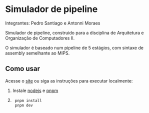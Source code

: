 # Simulador de pipeline

Integrantes: Pedro Santiago e Antonni Moraes

Simulador de pipeline, construido para a disciplina de Arquitetura e Organização de Computadores II.

O simulador é baseado num pipeline de 5 estágios, com sintaxe de assembly semelhante ao MIPS.

## Como usar

Acesse o [site](https://pipeline-sim.vercel.app/) ou siga as instruções para executar localmente:

1. Instale [nodejs](https://nodejs.org/) e [pnpm](https://pnpm.js.org/)

2. ```bash
    pnpm install
    pnpm dev
   ```
